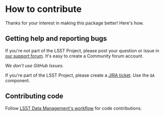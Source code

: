 # How to contribute

Thanks for your interest in making this package better! Here's how.

## Getting help and reporting bugs

If you're not part of the LSST Project, please post your question or issue in [our support forum](https://community.lsst.org/c/support). It's easy to create a Community forum account.

*We don't use GitHub Issues.*

If you're part of the LSST Project, please create a [JIRA ticket](https://jira.lsstcorp.org/).
Use the `QA` component.

## Contributing code

Follow [LSST Data Management's workflow](https://developer.lsst.io/processes/workflow.html) for code contributions.
